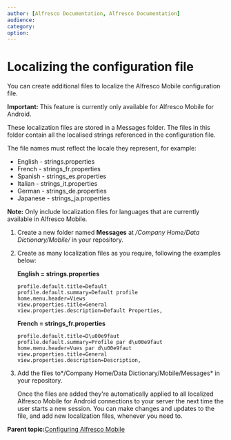 ```yaml
---
author: [Alfresco Documentation, Alfresco Documentation]
audience: 
category: 
option: 
---
```


# Localizing the configuration file

You can create additional files to localize the Alfresco Mobile configuration file.

**Important:** This feature is currently only available for Alfresco Mobile for Android.

These localization files are stored in a Messages folder. The files in this folder contain all the localised strings referenced in the configuration file.

The file names must reflect the locale they represent, for example:

-   English - strings.properties
-   French - strings\_fr.properties
-   Spanish - strings\_es.properties
-   Italian - strings\_it.properties
-   German - strings\_de.properties
-   Japanese - strings\_ja.properties

**Note:** Only include localization files for languages that are currently available in Alfresco Mobile.

1.  Create a new folder named **Messages** at */Company Home/Data Dictionary/Mobile/* in your repository.

2.  Create as many localization files as you require, following the examples below:

    **English = strings.properties**

    ```
    profile.default.title=Default
    profile.default.summary=Default profile
    home.menu.header=Views
    view.properties.title=General
    view.properties.description=Default Properties,
    ```

    **French = strings\_fr.properties**

    ```
    profile.default.title=D\u00e9faut
    profile.default.summary=Profile par d\u00e9faut
    home.menu.header=Vues par d\u00e9faut
    view.properties.title=General
    view.properties.description=Description,
    ```

3.  Add the files to*/Company Home/Data Dictionary/Mobile/Messages* in your repository.

    Once the files are added they're automatically applied to all localized Alfresco Mobile for Android connections to your server the next time the user starts a new session. You can make changes and updates to the file, and add new localization files, whenever you need to.


**Parent topic:**[Configuring Alfresco Mobile](../topics/mobile-config.md)

